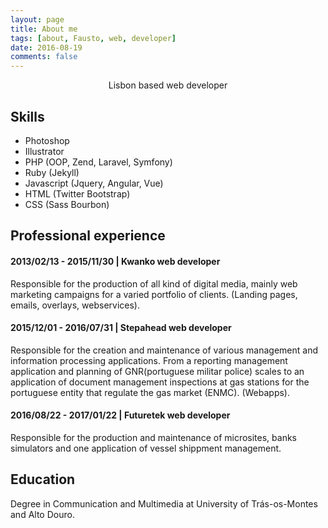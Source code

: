 ```yaml
---
layout: page
title: About me
tags: [about, Fausto, web, developer]
date: 2016-08-19
comments: false
---
```

    
<center>Lisbon based web developer</center>

## Skills
* Photoshop
* Illustrator
* PHP (OOP, Zend, Laravel, Symfony)
* Ruby (Jekyll)
* Javascript (Jquery, Angular, Vue)
* HTML (Twitter Bootstrap)
* CSS (Sass Bourbon)

## Professional experience

#### 2013/02/13 - 2015/11/30 | **Kwanko web developer**

Responsible for the production of all kind of digital media, mainly web marketing campaigns for a varied portfolio of clients. (Landing pages, emails, overlays, webservices).


#### 2015/12/01 - 2016/07/31 | **Stepahead web developer**

Responsible for the creation and maintenance of various management and information processing applications. From a reporting management application and planning of GNR(portuguese militar police) scales to an application of document management inspections  at gas stations for the portuguese entity that regulate the gas market (ENMC). (Webapps).


#### 2016/08/22 - 2017/01/22 | **Futuretek web developer**

Responsible for the production and maintenance of microsites,  banks simulators and one application of vessel shippment management.

## Education
Degree in Communication and Multimedia at University of Trás-os-Montes and Alto Douro.
